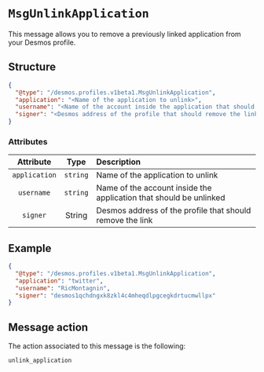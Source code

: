 # `MsgUnlinkApplication`
This message allows you to remove a previously linked application from your Desmos profile.

## Structure

```json
{
  "@type": "/desmos.profiles.v1beta1.MsgUnlinkApplication",
  "application": "<Name of the application to unlink>",
  "username": "<Name of the account inside the application that should be unlinked>",
  "signer": "<Desmos address of the profile that should remove the link>"
}
```

### Attributes

| Attribute | Type | Description |
| :-------: | :----: | :-------- |
| `application`  | `string` | Name of the application to unlink |
| `username`| `string` | Name of the account inside the application that should be unlinked |
| `signer` | String | Desmos address of the profile that should remove the link |

## Example

````json
{
  "@type": "/desmos.profiles.v1beta1.MsgUnlinkApplication",
  "application": "twitter",
  "username": "RicMontagnin",
  "signer": "desmos1qchdngxk8zkl4c4mheqdlpgcegkdrtucmwllpx"
} 
````

## Message action
The action associated to this message is the following:

```
unlink_application
```

